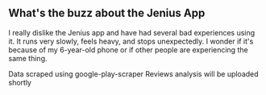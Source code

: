 ## What's the buzz about the Jenius App

I really dislike the Jenius app and have had several bad experiences using it. It runs very slowly, feels heavy, and stops unexpectedly. 
I wonder if it's because of my 6-year-old phone or if other people are experiencing the same thing.

Data scraped using google-play-scraper
Reviews analysis will be uploaded shortly
